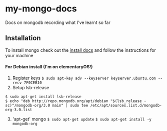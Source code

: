 # my-mongo-docs
Docs on mongodb recording what I've learnt so far
## Installation
To install mongo check out the [install docs](http://docs.mongodb.org/master/installation/) and follow the instructions for your machine

#### For Debian install (I'm on elementaryOS!)

1. Register keys ```$ sudo apt-key adv --keyserver keyserver.ubuntu.com --recv 7F0CEB10```
2. Setup lsb-release 
```
$ sudo apt-get install lsb-release
$ echo "deb http://repo.mongodb.org/apt/debian "$(lsb_release -sc)"/mongodb-org/3.0 main" | sudo tee /etc/apt/sources.list.d/mongodb-org-3.0.list
```
3. 'apt-get' mongo ```$ sudo apt-get update```     ```$ sudo apt-get install -y mongodb-org```
